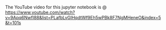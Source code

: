 The YouTube video for this jupyter notebook is 
@ https://www.youtube.com/watch?v=9Apq6NwfI88&list=PLafbLvGlHqdtWf9Eh5wPBk8F7NgMHeneO&index=5&t=101s
